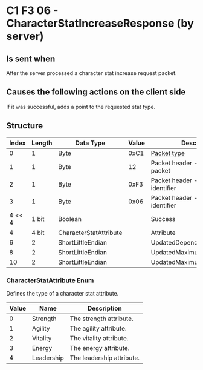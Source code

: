 # C1 F3 06 - CharacterStatIncreaseResponse (by server)

## Is sent when

After the server processed a character stat increase request packet.

## Causes the following actions on the client side

If it was successful, adds a point to the requested stat type.

## Structure

| Index | Length | Data Type | Value | Description |
|-------|--------|-----------|-------|-------------|
| 0 | 1 |   Byte   | 0xC1  | [Packet type](PacketTypes.md) |
| 1 | 1 |    Byte   |   12   | Packet header - length of the packet |
| 2 | 1 |    Byte   | 0xF3  | Packet header - packet type identifier |
| 3 | 1 |    Byte   | 0x06  | Packet header - sub packet type identifier |
| 4 << 4 | 1 bit | Boolean |  | Success |
| 4 | 4 bit | CharacterStatAttribute |  | Attribute |
| 6 | 2 | ShortLittleEndian |  | UpdatedDependentMaximumStat |
| 8 | 2 | ShortLittleEndian |  | UpdatedMaximumShield |
| 10 | 2 | ShortLittleEndian |  | UpdatedMaximumAbility |

### CharacterStatAttribute Enum

Defines the type of a character stat attribute.

| Value | Name | Description |
|-------|------|-------------|
| 0 | Strength | The strength attribute. |
| 1 | Agility | The agility attribute. |
| 2 | Vitality | The vitality attribute. |
| 3 | Energy | The energy attribute. |
| 4 | Leadership | The leadership attribute. |